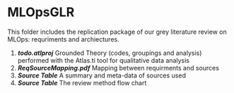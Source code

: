 # MLOpsGLR
This folder includes the replication package of our grey literature review on MLOps: requriments and archiectures.

1. ***todo.atlproj***
   Grounded Theory (codes, groupings and analysis) performed with the Atlas.ti tool for qualitative data analysis
2. ***ReqSourceMapping.pdf***
   Mapping between requirments and sources
3. ***Source Table***
   A summary and meta-data of sources used   
3. ***Source Table***
   The review method flow chart

